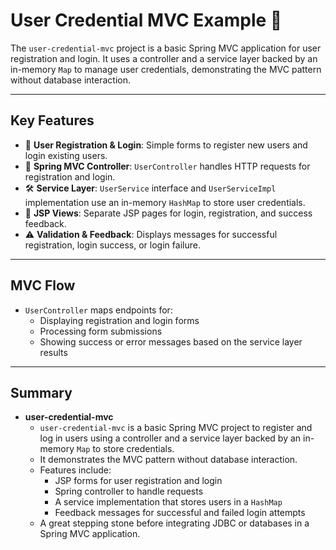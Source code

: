 # User Credential MVC Example 🔐

The `user-credential-mvc` project is a basic Spring MVC application for user registration and login. It uses a controller and a service layer backed by an in-memory `Map` to manage user credentials, demonstrating the MVC pattern without database interaction.

---

## Key Features 

- 📝 **User Registration & Login**: Simple forms to register new users and login existing users.
- 🎯 **Spring MVC Controller**: `UserController` handles HTTP requests for registration and login.
- 🛠 **Service Layer**: `UserService` interface and `UserServiceImpl` implementation use an in-memory `HashMap` to store user credentials.
- 📄 **JSP Views**: Separate JSP pages for login, registration, and success feedback.
- ⚠️ **Validation & Feedback**: Displays messages for successful registration, login success, or login failure.

---

## MVC Flow

- `UserController` maps endpoints for:
  - Displaying registration and login forms
  - Processing form submissions
  - Showing success or error messages based on the service layer results

---

## Summary

- **user-credential-mvc**  
  - `user-credential-mvc` is a basic Spring MVC project to register and log in users using a controller and a service layer backed by an in-memory `Map` to store credentials.  
  - It demonstrates the MVC pattern without database interaction.  
  - Features include:  
    - JSP forms for user registration and login  
    - Spring controller to handle requests  
    - A service implementation that stores users in a `HashMap`  
    - Feedback messages for successful and failed login attempts  
  - A great stepping stone before integrating JDBC or databases in a Spring MVC application.
